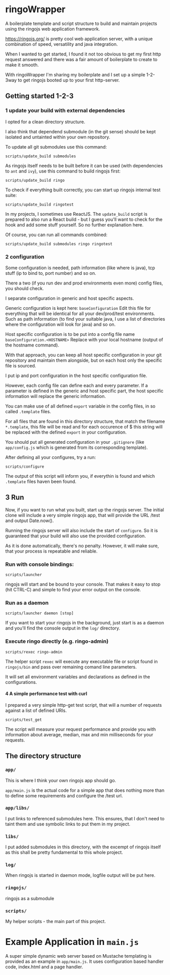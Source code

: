# ringoWrapper
A boilerplate template and script structure to build and maintain projects using the ringojs web application framework.

https://ringojs.org/ is pretty cool web application server, with a unique combination of speed, versatility and java integration.

When I wanted to get started, I found it not too obvious to get my first http request answered and there was a fair
amount of boilerplate to create to make it smooth.

With ringoWrapper I'm sharing my boilerplate and I set up a simple 1-2-3way to get ringojs booted up to your first
http-server.

## Getting started 1-2-3

### 1 update your build with external dependencies

I opted for a clean directory structure.

I also think that dependend submodule (in the git sense) should be kept isolated and untainted within your own
repository.

To update all git submodules use this command:
```
scripts/update_build submodules
```

As ringojs itself needs to be built before it can be used (with dependencies to `ant` and `ivy`), use this
command to build ringojs first:
```
scripts/update_build ringo
```

To check if everything built correctly, you can start up ringojs internal test suite:
```
scripts/update_build ringotest
```

In my projects, I sometimes use ReactJS. The `update_build` script is prepared to also run a React build - but I guess
you'll want to check for the hook and add some stuff yourself. So no further explanation here.

Of course, you can run all commands combined:
```
scripts/update_build submodules ringo ringotest
```

### 2 configuration

Some configuration is needed, path information (like where is java), tcp stuff (ip to bind to, port number) and so on.

There a two (if you run dev and prod environments even more) config files, you should check.

I separate configuration in generic and host specific aspects.

Generic configuration is kept here: `baseConfiguration`
Edit this file for everything that will be identical for all your dev/prod/test environments. Such as path information
(to find your suitable java, I use a list of directories where the configuration will look for java) and so on.

Host specific configuration is to be put into a config file name `baseConfiguration.<HOSTNAME>`
Replace <HOSTNAME> with your local hostname (output of the hostname command).

With that approach, you can keep all host specific configuration in your git repository and maintain them alongside,
but on each host only the specific file is sourced.

I put ip and port configuration in the host specific configuration file.

However, each config file can define each and every parameter. If a parameter is defined in the generic and host
specific part, the host specific information will replace the generic information.

You can make use of all defined `export` variable in the config files, in so called `.template` files.

For all files that are found in this directory structure, that match the filename `*.template`, this file will be read
and for each occurence of $<VARIABLE-NAME> this string will be replaced with the defined `export` in your configuration.

You should put all generated configuration in your `.gitignore` (like `app/config.js` which is generated from its
corresponding template).

After defining all your configures, try a run:
```
scripts/configure
```
The output of this script will inform you, if everythin is found and which `.template` files haven been found.

## 3 Run 

Now, if you want to run what you built, start up the ringojs server.
The initial clone will include a very simple ringojs app, that will provide the URL /test and output Date.now().

Running the ringojs server will also include the start of `configure`.
So it is guaranteed that your build will also use the provided configuration.

As it is done automatically, there's no penalty. However, it will make sure, that
your process is repeatable and reliable.

### Run with console bindings:
```
scripts/launcher
```
ringojs will start and be bound to your console. That makes it easy to stop (hit CTRL-C) and simple to find your
error output on the console.

### Run as a daemon
```
scripts/launcher daemon [stop]
```
If you want to start your ringojs in the background, just start is as a daemon and you'll find the console output
in the `log/` directory.

### Execute ringo directly (e.g. ringo-admin)
```
scripts/rexec ringo-admin
```

The helper script `rexec` will execute any executable file or script found in `ringojs/bin` and 
pass over remaining comand line parameters.

It will set all environment variables and declarations as defined in the configurations.


#### 4 A simple performance test with curl
I prepared a very simple http-get test script, that will a number of requests against a list of defined URIs.
```
scripts/test_get
```
The script will measure your request performance and provide you with information about average, median, max and min
milliseconds for your requests.

## The directory structure
### `app/`
This is where I think your own ringojs app should go.

`app/main.js` is the actual code for a simple app that does nothing more
than to define some requirements and configure the /test url.

### `app/libs/`
I put links to referenced submodules here. This ensures, that I don't
need to taint them and use symbolic links to put them in my project.

### `libs/`
I put added submodules in this directory, with the excempt of ringojs itself
as this shall be pretty fundamental to this whole project.

### `log/`
When ringojs is started in daemon mode, logfile output will be put here.

### `ringojs/`
ringojs as a submodule

### `scripts/`
My helper scripts - the main part of this project.


# Example Application in `main.js`

A super simple dynamic web server based on Mustache templating is provided as an example in `app/main.js`.
It uses configuration based handler code, index.html and a page handler.
